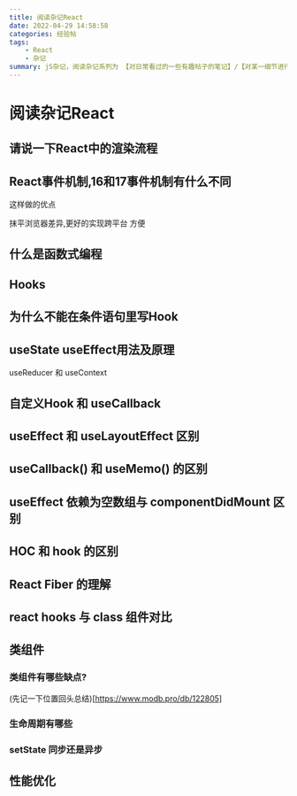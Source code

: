 ```yaml
---
title: 阅读杂记React
date: 2022-04-29 14:58:58
categories: 经验帖
tags:
    - React
    - 杂记
summary: jS杂记，阅读杂记系列为 【对日常看过的一些有趣帖子的笔记】/【对某一细节进行搜索深入了解后的分析】/【对某一技术原理架构分析后的脑图】，总贴记录 待研究的知识点 及 小知识点，分贴记录大知识点
---
```


# 阅读杂记React

## 请说一下React中的渲染流程



## React事件机制,16和17事件机制有什么不同

这样做的优点

抹平浏览器差异,更好的实现跨平台
方便

## 什么是函数式编程

## Hooks

## 为什么不能在条件语句里写Hook


## useState useEffect用法及原理
useReducer 和 useContext
## 自定义Hook 和 useCallback

## useEffect 和 useLayoutEffect 区别

## useCallback() 和 useMemo() 的区别

## useEffect 依赖为空数组与 componentDidMount 区别

## HOC 和 hook 的区别

## React Fiber 的理解

## react hooks 与 class 组件对比


## 类组件
### 类组件有哪些缺点?

(先记一下位置回头总结)[https://www.modb.pro/db/122805]

### 生命周期有哪些

### setState 同步还是异步

## 性能优化